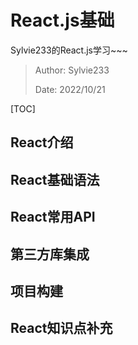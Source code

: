# React.js基础

Sylvie233的React.js学习~~~

> Author: Sylvie233
>
> Date: 2022/10/21



[TOC]

## React介绍



## React基础语法



## React常用API







## 第三方库集成



## 项目构建



## React知识点补充



